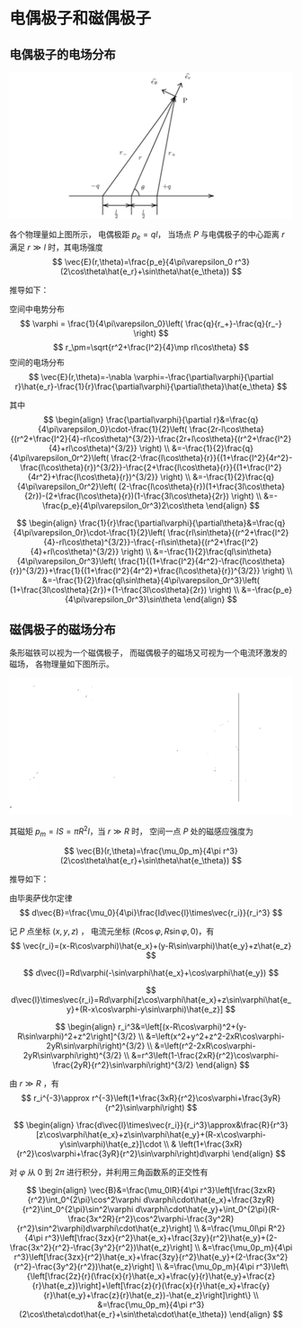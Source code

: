 # 电偶极子和磁偶极子

## 电偶极子的电场分布

![电偶极子示意图](./dipoles_fig/electric_dipoles.png)

各个物理量如上图所示，
电偶极距 $p_e=ql$，
当场点 $P$ 与电偶极子的中心距离 $r$ 满足
$r\gg l$ 时，其电场强度
$$
\vec{E}(r,\theta)=\frac{p_e}{4\pi\varepsilon_0 r^3}(2\cos\theta\hat{e_r}+\sin\theta\hat{e_\theta})
$$

推导如下：

空间中电势分布
$$
\varphi = \frac{1}{4\pi\varepsilon_0}\left( \frac{q}{r_+}-\frac{q}{r_-} \right)
$$
$$
r_\pm=\sqrt{r^2+\frac{l^2}{4}\mp rl\cos\theta}
$$
空间的电场分布
$$
\vec{E}(r,\theta)=-\nabla \varphi=-\frac{\partial\varphi}{\partial r}\hat{e_r}-\frac{1}{r}\frac{\partial\varphi}{\partial\theta}\hat{e_\theta}
$$

其中
$$
\begin{align}
\frac{\partial\varphi}{\partial r}&=\frac{q}{4\pi\varepsilon_0}\cdot-\frac{1}{2}\left( \frac{2r-l\cos\theta}{(r^2+\frac{l^2}{4}-rl\cos\theta)^{3/2}}-\frac{2r+l\cos\theta}{(r^2+\frac{l^2}{4}+rl\cos\theta)^{3/2}} \right) \\
&=-\frac{1}{2}\frac{q}{4\pi\varepsilon_0r^2}\left( \frac{2-\frac{l\cos\theta}{r}}{(1+\frac{l^2}{4r^2}-\frac{l\cos\theta}{r})^{3/2}}-\frac{2+\frac{l\cos\theta}{r}}{(1+\frac{l^2}{4r^2}+\frac{l\cos\theta}{r})^{3/2}} \right) \\
&=-\frac{1}{2}\frac{q}{4\pi\varepsilon_0r^2}\left( (2-\frac{l\cos\theta}{r})(1+\frac{3l\cos\theta}{2r})-(2+\frac{l\cos\theta}{r})(1-\frac{3l\cos\theta}{2r}) \right) \\
&=-\frac{p_e}{4\pi\varepsilon_0r^3}2\cos\theta
\end{align}
$$

$$
\begin{align}
\frac{1}{r}\frac{\partial\varphi}{\partial\theta}&=\frac{q}{4\pi\varepsilon_0r}\cdot-\frac{1}{2}\left( \frac{rl\sin\theta}{(r^2+\frac{l^2}{4}-rl\cos\theta)^{3/2}}-\frac{-rl\sin\theta}{(r^2+\frac{l^2}{4}+rl\cos\theta)^{3/2}} \right) \\
&=-\frac{1}{2}\frac{ql\sin\theta}{4\pi\varepsilon_0r^3}\left( \frac{1}{(1+\frac{l^2}{4r^2}-\frac{l\cos\theta}{r})^{3/2}}+\frac{1}{(1+\frac{l^2}{4r^2}+\frac{l\cos\theta}{r})^{3/2}} \right) \\
&=-\frac{1}{2}\frac{ql\sin\theta}{4\pi\varepsilon_0r^3}\left( (1+\frac{3l\cos\theta}{2r})+(1-\frac{3l\cos\theta}{2r}) \right) \\
&=-\frac{p_e}{4\pi\varepsilon_0r^3}\sin\theta
\end{align}
$$


## 磁偶极子的磁场分布

条形磁铁可以视为一个磁偶极子，
而磁偶极子的磁场又可视为一个电流环激发的磁场，
各物理量如下图所示。

![磁偶极子的磁场](./dipoles_fig/magnetic_dipoles.png)

其磁矩 $p_m=IS=\pi R^2I$，当 $r\gg R$ 时，
空间一点 $P$ 处的磁感应强度为

$$
\vec{B}(r,\theta)=\frac{\mu_0p_m}{4\pi r^3}(2\cos\theta\hat{e_r}+\sin\theta\hat{e_\theta})
$$

推导如下：

由毕奥萨伐尔定律
$$
d\vec{B}=\frac{\mu_0}{4\pi}\frac{Id\vec{l}\times\vec{r_i}}{r_i^3}
$$

记 $P$ 点坐标 $(x, y, z)$ ，
电流元坐标 $(R\cos\varphi, R\sin\varphi, 0)$，有
$$
\vec{r_i}=(x-R\cos\varphi)\hat{e_x}+(y-R\sin\varphi)\hat{e_y}+z\hat{e_z}
$$

$$
d\vec{l}=Rd\varphi(-\sin\varphi\hat{e_x}+\cos\varphi\hat{e_y})
$$

$$
d\vec{l}\times\vec{r_i}=Rd\varphi[z\cos\varphi\hat{e_x}+z\sin\varphi\hat{e_y}+(R-x\cos\varphi-y\sin\varphi)\hat{e_z}]
$$

$$
\begin{align}
r_i^3&=\left[(x-R\cos\varphi)^2+(y-R\sin\varphi)^2+z^2\right]^{3/2} \\
&=\left(x^2+y^2+z^2-2xR\cos\varphi-2yR\sin\varphi\right)^{3/2} \\
&=\left(r^2-2xR\cos\varphi-2yR\sin\varphi\right)^{3/2} \\
&=r^3\left(1-\frac{2xR}{r^2}\cos\varphi-\frac{2yR}{r^2}\sin\varphi\right)^{3/2}
\end{align}
$$

由 $r\gg R$ ，有
$$
r_i^{-3}\approx r^{-3}\left(1+\frac{3xR}{r^2}\cos\varphi+\frac{3yR}{r^2}\sin\varphi\right)
$$

$$
\begin{align}
\frac{d\vec{l}\times\vec{r_i}}{r_i^3}\approx&\frac{R}{r^3}[z\cos\varphi\hat{e_x}+z\sin\varphi\hat{e_y}+(R-x\cos\varphi-y\sin\varphi)\hat{e_z}]\cdot \\
& \left(1+\frac{3xR}{r^2}\cos\varphi+\frac{3yR}{r^2}\sin\varphi\right)d\varphi
\end{align}
$$

对 $\varphi$ 从 $0$ 到 $2\pi$ 进行积分，并利用三角函数系的正交性有

$$
\begin{align}
\vec{B}&=\frac{\mu_0IR}{4\pi r^3}\left[\frac{3zxR}{r^2}\int_0^{2\pi}\cos^2\varphi d\varphi\cdot\hat{e_x}+\frac{3zyR}{r^2}\int_0^{2\pi}\sin^2\varphi d\varphi\cdot\hat{e_y}+\int_0^{2\pi}(R-\frac{3x^2R}{r^2}\cos^2\varphi-\frac{3y^2R}{r^2}\sin^2\varphi)d\varphi\cdot\hat{e_z}\right] \\
&=\frac{\mu_0I\pi R^2}{4\pi r^3}\left[\frac{3zx}{r^2}\hat{e_x}+\frac{3zy}{r^2}\hat{e_y}+(2-\frac{3x^2}{r^2}-\frac{3y^2}{r^2})\hat{e_z}\right] \\
&=\frac{\mu_0p_m}{4\pi r^3}\left[\frac{3zx}{r^2}\hat{e_x}+\frac{3zy}{r^2}\hat{e_y}+(2-\frac{3x^2}{r^2}-\frac{3y^2}{r^2})\hat{e_z}\right] \\
&=\frac{\mu_0p_m}{4\pi r^3}\left\{\left[\frac{2z}{r}(\frac{x}{r}\hat{e_x}+\frac{y}{r}\hat{e_y}+\frac{z}{r}\hat{e_z})\right]+\left[\frac{z}{r}(\frac{x}{r}\hat{e_x}+\frac{y}{r}\hat{e_y}+\frac{z}{r}\hat{e_z})-\hat{e_z}\right]\right\} \\
&=\frac{\mu_0p_m}{4\pi r^3}(2\cos\theta\cdot\hat{e_r}+\sin\theta\cdot\hat{e_\theta})
\end{align}
$$
